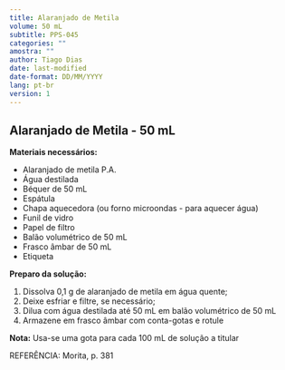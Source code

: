 ```yaml
---
title: Alaranjado de Metila
volume: 50 mL
subtitle: PPS-045
categories: ""
amostra: ""
author: Tiago Dias
date: last-modified
date-format: DD/MM/YYYY
lang: pt-br
version: 1
---
```


## Alaranjado de Metila - 50 mL

**Materiais necessários:**

- Alaranjado de metila P.A.
- Água destilada
- Béquer de 50 mL
- Espátula
- Chapa aquecedora (ou forno microondas - para aquecer água)
- Funil de vidro
- Papel de filtro
- Balão volumétrico de 50 mL
- Frasco âmbar de 50 mL
- Etiqueta

**Preparo da solução:**

1. Dissolva 0,1 g de alaranjado de metila em água quente;
2. Deixe esfriar e filtre, se necessário;
3. Dilua com água destilada até 50 mL em balão volumétrico de 50 mL
4. Armazene em frasco âmbar com conta-gotas e rotule

**Nota:** Usa-se uma gota para cada 100 mL de solução a titular

REFERÊNCIA: Morita, p. 381
